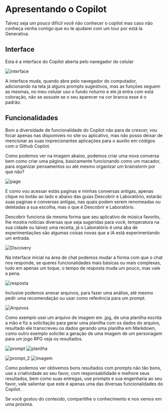 # Apresentando o Copilot

Talvez seja um pouco difícil você não conhecer o copilot mas caso não conheça venha comigo que eu te ajudarei com um tour por está Ia Generativa.

## Interface

Esta é a interface do Copilot aberta pelo navegador do celular

![interface](images/Cp1)

A interface muda, quando abre pelo navegador do computador, adicionando na tela já alguns prompts sugestivos, mas as funções seguem as mesmas, no meu celular uso o fundo noturno e ele já entra com está coloração, não se assuste se o seu aparecer na cor branca esse é o padrão.

## Funcionalidades

Bom a diversidade de funcionalidade do Copilot não para de crescer, vou focar apenas nas disponíveis no site ou aplicativo, mas não posso deixar de mencionar as suas imprecionantes aplicações para o auxílio em códigos com o Github Copilot.

Como podemos ver na imagem abaixo, podemos criar uma nova conversa bem como criar uma página, basicamente funcionando como um macador, para organizar pensamentos ou até mesmo organizar um brainstorm por que não?

![page](images/Cp2)

E como vou acessar estás paginas e minhas conversas antigas, apenas clique no botão ao lado e abaixo das guias Descobrir e Laboratório, estarão suas paginas e conversas antigas, nas quais podem serem renomeadas ou deletadas a sua escolha, mas o que é Descobrir e Laboratório.

Descobrir funciona da mesma forma que seu aplicativo de música favorito, lhe mostra notícias diversas que seja sugeridas para você, temperatura na sua cidade ou talvez uma receita, já o Laboratório é uma aba de experimentações são algumas coisas novas que a IA está experimentando um entrada.

![Discovery](images/Cp3)

Na interface inicial na área de chat podemos mudar a forma com que o chat nos responde, se queres funcionalidades mais básicas ou mais complexas, tudo em apenas um toque, o tempo de resposta muda um pouco, mas vale a pena.

![resposta](images/Cp4)

Inclusive podemos anexar arquivos, para fazer uma análise, até mesmo pedir uma recomendação ou usar como referência para um prompt.

![Arquivos](images/Cp5)

Como exemplo usei um arquivo de imagem em .jpg, de uma planilha escrita a mão e fiz a solicitação para gerar uma planilha com os dados do arquivo, resultado ele transcreveu os dados gerando uma planilha em Markdown, como outro exemplo solicitei a geração de uma imagem de um personagem para um jogo RPG veja os resultados.

![prompt](images/Cp6)
![planilha](images/Cp6.1)

![prompt_2](images/Cp7)
![imagem](images/Cp7.1)


Como podemos ver obtivemos bons resultados com prompts não tão bons, use a criatividade ao seu favor, com responsabilidade e melhore seus resultados, bem como suas entregas, use prompts e sua engenharia ao seu favor, vale salientar que este é apenas uma das diversas funcionalidades do Copilot.

Se você gostou do conteúdo, compartilhe o conhecimento e nos vemos em uma próxima.

